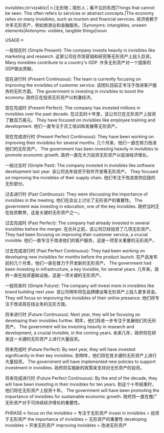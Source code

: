 invisibles:/ɪnˈvɪzəblz/| n.|无形物；隐形人；看不见的东西|Things that cannot be seen.  This often refers to services or abstract concepts.|The economy relies on many invisibles, such as tourism and financial services. 经济依赖于许多无形资产，例如旅游业和金融服务。|Synonyms: intangibles, unseen elements|Antonyms: visibles, tangible things|noun


USAGE->

一般现在时 (Simple Present):
The company invests heavily in invisibles like marketing and research.  这家公司在市场营销和研究等无形资产上投入巨资。
Many invisibles contribute to a country's GDP. 许多无形资产对一个国家的GDP做出贡献。


现在进行时 (Present Continuous):
The team is currently focusing on improving the invisibles of customer service. 该团队目前正专注于改进客户服务的无形方面。
The government is investing in invisibles to boost the economy. 政府正在投资无形资产以刺激经济。


现在完成时 (Present Perfect):
The company has invested millions in invisibles over the past decade. 在过去的十年里，该公司已在无形资产上投资了数百万美元。
They have focused on invisibles like employee training and development. 他们一直专注于员工培训和发展等无形资产。


现在完成进行时 (Present Perfect Continuous):
They have been working on improving their invisibles for several months.  几个月来，他们一直在努力改进他们的无形资产。
The government has been investing heavily in invisibles to promote economic growth. 政府一直在大力投资无形资产以促进经济增长。


一般过去时 (Simple Past):
The company invested in invisibles like software development last year.  该公司去年投资于软件开发等无形资产。
They focused on improving the invisibles of their supply chain. 他们专注于改进其供应链的无形部分。


过去进行时 (Past Continuous):
They were discussing the importance of invisibles in the meeting.  他们在会议上讨论了无形资产的重要性。
The government was investing in education, one of the key invisibles. 政府当时正在投资教育，这是关键的无形资产之一。


过去完成时 (Past Perfect):
The company had already invested in several invisibles before the merger.  在合并之前，该公司已经投资了几项无形资产。
They had been focusing on improving their customer service, a crucial invisible.  他们一直专注于改进他们的客户服务，这是一项至关重要的无形资产。


过去完成进行时 (Past Perfect Continuous):
They had been working on developing new invisibles for months before the product launch.  在产品发布前的几个月里，他们一直在致力于开发新的无形资产。
The government had been investing in infrastructure, a key invisible, for several years.  几年来，政府一直在投资基础设施，这是一项关键的无形资产。


一般将来时 (Simple Future):
The company will invest more in invisibles like brand building next year.  该公司明年将在品牌建设等无形资产上投入更多资金。
They will focus on improving the invisibles of their online presence.  他们将专注于改进其在线业务的无形方面。


将来进行时 (Future Continuous):
Next year, they will be focusing on developing their invisibles further. 明年，他们将进一步专注于发展他们的无形资产。
The government will be investing heavily in research and development, a crucial invisible, in the coming years. 未来几年，政府将在研发这一关键的无形资产上进行大量投资。


将来完成时 (Future Perfect):
By next year, they will have invested significantly in their key invisibles. 到明年，他们将在其关键的无形资产上进行大量投资。
The government will have implemented new policies to support investment in invisibles.  政府将实施新的政策来支持对无形资产的投资。


将来完成进行时 (Future Perfect Continuous):
By the end of the decade, they will have been investing in their invisibles for ten years. 到这个十年结束时，他们将在无形资产上投资十年。
The government will have been promoting the importance of invisibles for sustainable economic growth. 政府将一直在推广无形资产对于可持续经济增长的重要性。


PHRASE->
focus on the invisibles = 专注于无形资产
invest in invisibles = 投资于无形资产
the importance of invisibles = 无形资产的重要性
developing invisibles = 开发无形资产
improving invisibles = 改进无形资产
